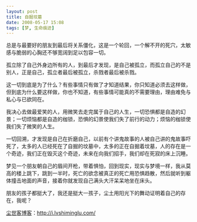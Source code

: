 ```yaml
---
layout: post
title: 自掘坟墓
date: 2008-05-17 15:08
tags: [梦, 生命痕迹]
---
```

总是与最要好的朋友到最后将关系僵化，这是一个轮回，一个解不开的死穴，太敏感与脆弱的心胸还不够宽阔到足以包容一切。

孤立除了自己外身边所有的人，到最后才发现，是自己被孤立，而孤立自己的不是别人，正是自己，孤立者最后被孤立，杀戮者最后被杀戮。

这一切到底是为了什么？有些事情只有做了才知道结果，你只知道必须去这样做，但到底为什么要这样做，你也不知道，有些事情可能真的不需要理由，理由难免与私心与已欲同在。

我决心去做最爱笑的人，用微笑去走完属于自己的人生，一切恐惧都是自造的幻景；一切烦恼都是自造的枷锁，恐惧的幻景使我们失了前行的动力；烦恼的枷锁使我们失了微笑的人生。

一切回溯，才发现是自己在折磨自己，以前有个讲鬼故事的人被自己讲的鬼故事吓死了，太多的人已经死在了自掘的坟墓中，太多的正在自掘着坟墓，人的存在是一个奇迹，我们正在毁灭这个奇迹，未来在向我们招手，我们却在死寂的床上沉睡。

梦见一个朋友朝自己的眉间开枪，带着惧怕，回到现实，现实与梦境一样，我从莫高的楼上跳下，跳到一半时，死亡的欲念被真正的死亡用恐惧趋散，然后就听到躯体撞击地面的声音，接着你就发现自己满头大汗呆呆地坐在床头。

朋友的孩子都挺大了，我还是挺大一孩子，尘土用阳光下的舞动证明着自己的存在，我呢？

<a href="http://i.lvshiminglu.com/">尘世客博客</a>：<a href="http://i.lvshiminglu.com/">http://i.lvshiminglu.com/</a>


